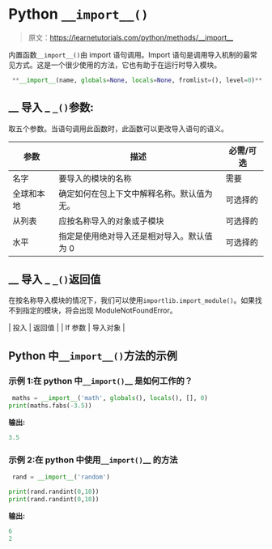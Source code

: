 # Python `__import__()`

> 原文：<https://learnetutorials.com/python/methods/__import__>

内置函数`__import__()`由 import 语句调用。Import 语句是调用导入机制的最常见方式。这是一个很少使用的方法，它也有助于在运行时导入模块。

```py
 **__import__(name, globals=None, locals=None, fromlist=(), level=0)** #where name indicates the name of the import module 

```

## __ 导入 _ `_()`参数:

取五个参数。当语句调用此函数时，此函数可以更改导入语句的语义。

| 参数 | 描述 | 必需/可选 |
| --- | --- | --- |
| 名字 | 要导入的模块的名称 | 需要 |
| 全球和本地 | 确定如何在包上下文中解释名称。默认值为无。 | 可选择的 |
| 从列表 | 应按名称导入的对象或子模块 | 可选择的 |
| 水平 | 指定是使用绝对导入还是相对导入。默认值为 0 | 可选择的 |

## __ 导入 _ `_()`返回值

在按名称导入模块的情况下，我们可以使用`importlib.import_module()`。如果找不到指定的模块，将会出现 ModuleNotFoundError。

| 投入 | 返回值 |
| If 参数 | 导入对象 |

## Python 中`__import__()`方法的示例

### 示例 1:在 python 中`__import()`__ 是如何工作的？

```py
 maths = __import__('math', globals(), locals(), [], 0)
print(maths.fabs(-3.5)) 

```

**输出:**

```py
3.5
```

### 示例 2:在 python 中使用`__import()`__ 的方法

```py
 rand = __import__('random')

print(rand.randint(0,10))
print(rand.randint(0,10)) 

```

**输出:**

```py
6
2 
```